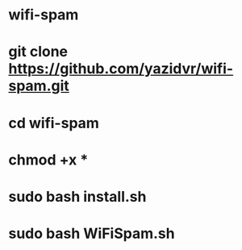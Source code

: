 # wifi-spam

# git clone https://github.com/yazidvr/wifi-spam.git 

# cd wifi-spam

# chmod +x *

# sudo bash install.sh

# sudo bash WiFiSpam.sh
